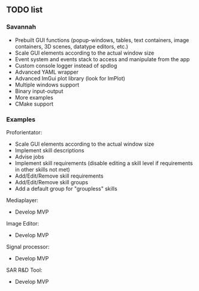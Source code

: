## TODO list ##
### Savannah ###
* Prebuilt GUI functions (popup-windows, tables, text containers, image containers, 3D scenes, datatype editors, etc.)
* Scale GUI elements according to the actual window size
* Event system and events stack to access and manipulate from the app
* Custom console logger instead of spdlog
* Advanced YAML wrapper
* Advanced ImGui plot library (look for ImPlot)
* Multiple windows support
* Binary input-output
* More examples
* CMake support

### Examples ###
Proforientator:
* Scale GUI elements according to the actual window size
* Implement skill descriptions
* Advise jobs
* Implement skill requirements (disable editing a skill level if requirements in other skills not met)
* Add/Edit/Remove skill requirements
* Add/Edit/Remove skill groups
* Add a default group for "groupless" skills

Mediaplayer:
* Develop MVP

Image Editor:
* Develop MVP

Signal processor:
* Develop MVP

SAR R&D Tool:
* Develop MVP
